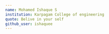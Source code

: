 ```yaml
---
name: Mohamed Ishaque S
institution: Karpagam College of engineering
quote: Belive in your self
github_user: ishaquee
---
```

